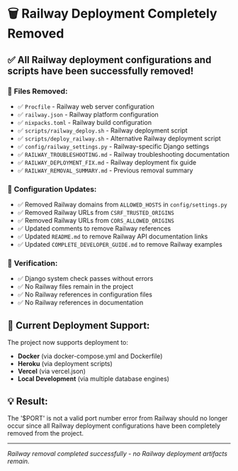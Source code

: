 # 🗑️ Railway Deployment Completely Removed

## ✅ **All Railway deployment configurations and scripts have been successfully removed!**

### 🚫 **Files Removed:**
- ✅ `Procfile` - Railway web server configuration  
- ✅ `railway.json` - Railway platform configuration
- ✅ `nixpacks.toml` - Railway build configuration  
- ✅ `scripts/railway_deploy.sh` - Railway deployment script
- ✅ `scripts/deploy_railway.sh` - Alternative Railway deployment script
- ✅ `config/railway_settings.py` - Railway-specific Django settings
- ✅ `RAILWAY_TROUBLESHOOTING.md` - Railway troubleshooting documentation
- ✅ `RAILWAY_DEPLOYMENT_FIX.md` - Railway deployment fix guide
- ✅ `RAILWAY_REMOVAL_SUMMARY.md` - Previous removal summary

### 🔧 **Configuration Updates:**
- ✅ Removed Railway domains from `ALLOWED_HOSTS` in `config/settings.py`
- ✅ Removed Railway URLs from `CSRF_TRUSTED_ORIGINS` 
- ✅ Removed Railway URLs from `CORS_ALLOWED_ORIGINS`
- ✅ Updated comments to remove Railway references
- ✅ Updated `README.md` to remove Railway API documentation links
- ✅ Updated `COMPLETE_DEVELOPER_GUIDE.md` to remove Railway examples

### 🎯 **Verification:**
- ✅ Django system check passes without errors
- ✅ No Railway files remain in the project
- ✅ No Railway references in configuration files
- ✅ No Railway references in documentation

## 🚀 **Current Deployment Support:**
The project now supports deployment to:
- **Docker** (via docker-compose.yml and Dockerfile)
- **Heroku** (via deployment scripts)  
- **Vercel** (via vercel.json)
- **Local Development** (via multiple database engines)

## 💡 **Result:**
The '$PORT' is not a valid port number error from Railway should no longer occur since all Railway deployment configurations have been completely removed from the project.

---
*Railway removal completed successfully - no Railway deployment artifacts remain.*
